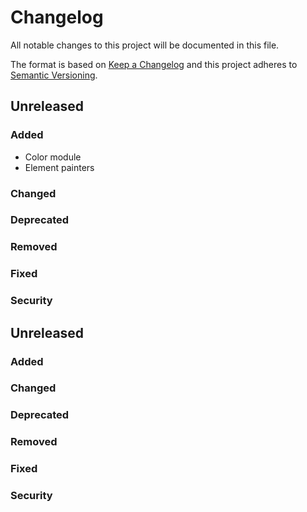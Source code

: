 # Changelog
All notable changes to this project will be documented in this file.

The format is based on [Keep a Changelog](https://keepachangelog.com/en/1.0.0/)
and this project adheres to [Semantic Versioning](https://semver.org/spec/v2.0.0.html).

## Unreleased

### Added
* Color module
* Element painters

### Changed

### Deprecated

### Removed

### Fixed

### Security




## Unreleased

### Added

### Changed

### Deprecated

### Removed

### Fixed

### Security

